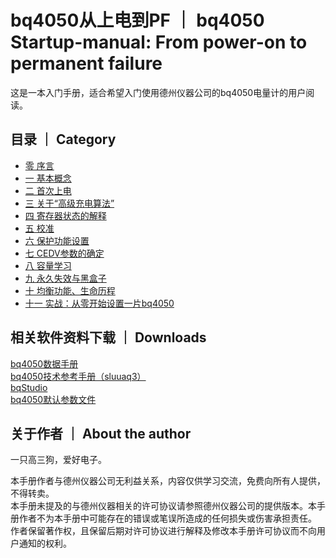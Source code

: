 # bq4050从上电到PF ｜ bq4050 Startup-manual: From power-on to permanent failure
这是一本入门手册，适合希望入门使用德州仪器公司的bq4050电量计的用户阅读。

## 目录 ｜ Category
- [零 序言](pages/0.html)
- [一 基本概念](pages/1.html)
- [二 首次上电](pages/2.html)
- [三 关于“高级充电算法”](pages/3.html)
- [四 寄存器状态的解释](pages/4.html)
- [五 校准](pages/5.html)
- [六 保护功能设置](pages/6.html)
- [七 CEDV参数的确定](pages/7.html)
- [八 容量学习](pages/8.html)
- [九 永久失效与黑盒子](pages/9.html)
- [十 均衡功能、生命历程](pages/10.html)
- [十一 实战：从零开始设置一片bq4050](pages/11.html)

## 相关软件资料下载 ｜ Downloads
[bq4050数据手册](https://www.ti.com.cn/cn/lit/gpn/bq4050)  
[bq4050技术参考手册（sluuaq3）](https://www.ti.com.cn/cn/lit/pdf/sluuaq3)  
[bqStudio](https://www.ti.com.cn/tool/cn/BQSTUDIO)  
[bq4050默认参数文件](pages/assets/4050_default.gg.csv)  

## 关于作者 ｜ About the author
一只高三狗，爱好电子。  

本手册作者与德州仪器公司无利益关系，内容仅供学习交流，免费向所有人提供，不得转卖。  
本手册未提及的与德州仪器相关的许可协议请参照德州仪器公司的提供版本。本手册作者不为本手册中可能存在的错误或笔误所造成的任何损失或伤害承担责任。  
作者保留著作权，且保留后期对许可协议进行解释及修改本手册许可协议而不向用户通知的权利。
